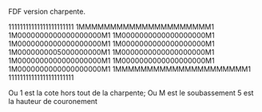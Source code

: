 FDF version charpente.


11111111111111111111111
1MMMMMMMMMMMMMMMMMMMMM1
1M0000000000000000000M1
1M0000000000000000000M1
1M0000000000000000000M1
1M0000000000000000000M1
1M0000000005000000000M1
1M0000000000000000000M1 
1M0000000000000000000M1
1M0000000000000000000M1 
1M0000000000000000000M1 
1MMMMMMMMMMMMMMMMMMMMM1 
11111111111111111111111

Ou 1 est la cote hors tout de la charpente;
Ou M est le soubassement
5 est la hauteur de couronement
